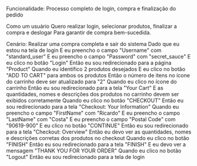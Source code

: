 Funcionalidade: Processo completo de login, compra e finalização do pedido

Como um usuário
Quero realizar login, selecionar produtos, finalizar a compra e deslogar
Para garantir de compra bem-sucedida.

Cenário: Realizar uma compra completa e sair do sistema
Dado que eu estou na tela de login
E eu preencho o campo "Username" com "standard_user"
E eu preencho o campo "Password" com "secret_sauce"
E eu clico no botão "Login"
Então eu sou redirecionado para a página "Product"
Quando eu identifico 2 produtos desejados
E eu clico no botão "ADD TO CART" para ambos os produtos
Então o número de itens no ícone do carrinho deve ser atualizado para "2"
Quando eu clico no ícone do carrinho
Então eu sou redirecionado para a tela "Your Cart"
E as quantidades, nomes e descrições dos produtos no carrinho devem ser exibidos corretamente
Quando eu clico no botão "CHECKOUT"
Então eu sou redirecionado para a tela "Checkout: Your Information"
Quando eu preencho o campo "FirstName" com "Ricardo"
E eu preencho o campo "LastName" com "Costa"
E eu preencho o campo "Postal Code" com "90619-900"
E eu clico no botão "CONTINUE"
Então eu sou redirecionado para a tela "Checkout: Overview"
Então eu devo ver as quantidades, nomes e descrições corretas dos produtos no checkout
Quando eu clico no botão "FINISH"
Então eu sou redirecionado para a tela "FINISH"
E eu devo ver a mensagem "THANK YOU FOR YOUR ORDER"
Quando eu clico no botão "Logout"
Então eu sou redirecionado para a tela de login